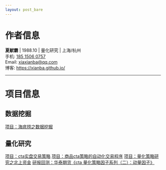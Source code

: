 ```yaml
---
layout: post_bare
---
```


# 作者信息

__夏献霸__ \| 1988.10 \| 量化研究 \| 上海/杭州 <br />
手机: [185 1506 0757](tel:18515060757) <br />
Email: [xiaxianba@qq.com](mailto:xiaxianba@qq.com) <br />
博客: <https://xianba.github.io/>

<HR>

# 项目信息

## 数据挖掘
[项目：海底捞之数据挖掘](https://xianba.github.io/project/Data-mining-for-Haidilao)

## 量化研究
[项目：cta实盘交易策略](https://xianba.github.io/project/CTA-real-trading-strategy)
[项目：商品cta策略的自动化交易程序](https://xianba.github.io/project/CTA-autotrade-program)
[项目：量化策略研究之北上资金](https://xianba.github.io/quant/Quantitative-strategy-research-Northward-capital)
[研报回测：华泰期货《cta 量化策略因子系列（二）：动量因子》](https://xianba.github.io/quant/Momentum-factor-research-report-backtest)
